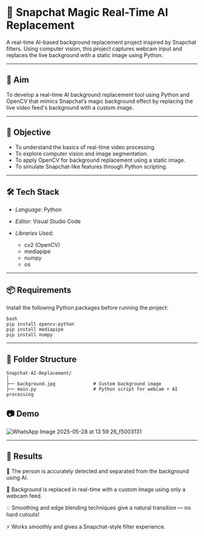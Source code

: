 # 👻 Snapchat Magic Real-Time AI Replacement

A real-time AI-based background replacement project inspired by Snapchat filters. Using computer vision, this project captures webcam input and replaces the live background with a static image using Python.

---

## 🎯 Aim

To develop a real-time AI background replacement tool using Python and OpenCV that mimics Snapchat’s magic background effect by replacing the live video feed's background with a custom image.

---

## 🧠 Objective

* To understand the basics of real-time video processing.
* To explore computer vision and image segmentation.
* To apply OpenCV for background replacement using a static image.
* To simulate Snapchat-like features through Python scripting.

---

## 🛠 Tech Stack

* *Language*: Python
* *Editor*: Visual Studio Code
* *Libraries Used*:

  * cv2 (OpenCV)
  * mediapipe
  * numpy
  * os

---

## 📦 Requirements

Install the following Python packages before running the project:
```
bash
pip install opencv-python
pip install mediapipe
pip install numpy
```

---

## 📁 Folder Structure

```
Snapchat-AI-Replacement/
│
├── background.jpg              # Custom background image
├── main.py                     # Python script for webcam + AI processing
```

## 📷 Demo

![WhatsApp Image 2025-05-28 at 13 59 26_f5003131](https://github.com/user-attachments/assets/0b70f2ed-9d33-486b-a7d8-d8eba9026bc2)

---
## 🎉 Results
🧍 The person is accurately detected and separated from the background using AI.

🌄 Background is replaced in real-time with a custom image using only a webcam feed.

💡 Smoothing and edge blending techniques give a natural transition — no hard cutouts!

⚡ Works smoothly and gives a Snapchat-style filter experience.
